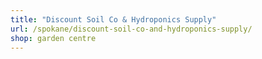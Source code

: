 ```yaml
---
title: "Discount Soil Co & Hydroponics Supply"
url: /spokane/discount-soil-co-and-hydroponics-supply/
shop: garden centre
---
```

